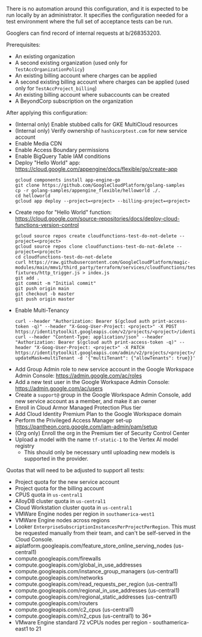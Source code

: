 
There is no automation around this configuration, and it is expected to be run locally by an administrator. It specifies the configuration needed for a test environment where the full set of acceptance tests can be run.

Googlers can find record of internal requests at b/268353203.

Prerequisites:
- An existing organization
- A second existing organization (used only for `TestAccOrganizationPolicy`)
- An existing billing account where charges can be applied
- A second existing billing account where charges can be applied (used only for `TestAccProject_billing`)
- An existing billing account where subaccounts can be created
- A BeyondCorp subscription on the organization

After applying this configuration:
- (Internal only) Enable stubbed calls for GKE MultiCloud resources
- (Internal only) Verify ownership of `hashicorptest.com` for new service account
- Enable Media CDN
- Enable Access Boundary permissions
- Enable BigQuery Table IAM conditions
- Deploy "Hello World" app: https://cloud.google.com/appengine/docs/flexible/go/create-app
    ```
    gcloud components install app-engine-go
    git clone https://github.com/GoogleCloudPlatform/golang-samples
    cp -r golang-samples/appengine_flexible/helloworld ./.
    cd helloworld
    gcloud app deploy --project=<project> --billing-project=<project>
    ```
- Create repo for "Hello World" function: https://cloud.google.com/source-repositories/docs/deploy-cloud-functions-version-control
    ```
    gcloud source repos create cloudfunctions-test-do-not-delete --project=<project>
    gcloud source repos clone cloudfunctions-test-do-not-delete --project=<project>
    cd cloudfunctions-test-do-not-delete
    curl https://raw.githubusercontent.com/GoogleCloudPlatform/magic-modules/main/mmv1/third_party/terraform/services/cloudfunctions/test-fixtures/http_trigger.js > index.js
    git add .
    git commit -m "Initial commit"
    git push origin main
    git checkout -b master
    git push origin master
    ```
- Enable Multi-Tenancy
    ```
    curl --header "Authorization: Bearer $(gcloud auth print-access-token -q)" --header "X-Goog-User-Project: <project>" -X POST https://identitytoolkit.googleapis.com/v2/projects/<project>/identityPlatform:initializeAuth
    curl --header "Content-Type: application/json" --header "Authorization: Bearer $(gcloud auth print-access-token -q)" --header "X-Goog-User-Project: <project>" -X PATCH https://identitytoolkit.googleapis.com/admin/v2/projects/<project>/config?updateMask=multiTenant -d '{"multiTenant": {"allowTenants": true}}'
    ```
- Add Group Admin role to new service account in the Google Workspace Admin Console: https://admin.google.com/ac/roles
- Add a new test user in the Google Workspace Admin Console: https://admin.google.com/ac/users
- Create a `support@` group in the Google Workspace Admin Console, add new service account as a member, and make it an owner
- Enroll in Cloud Armor Managed Protection Plus tier
- Add Cloud Identity Premium Plan to the Google Workspace domain
- Perform the Privileged Access Manager set-up https://pantheon.corp.google.com/iam-admin/pam/setup
- (Org only) Enroll the org in the Premium tier of Security Control Center
- Upload a model with the name `tf-static-1` to the Vertex AI model registry
  - This should only be necessary until uploading new models is supported in the provider.

Quotas that will need to be adjusted to support all tests:
- Project quota for the new service account
- Project quota for the billing account
- CPUS quota in `us-central1`
- AlloyDB cluster quota in `us-central1`
- Cloud Workstation cluster quota in `us-central1`
- VMWare Engine nodes per region in `southamerica-west1`
- VMWare Engine nodes across regions
- Looker `EnterpriseSubscriptionInstancesPerProjectPerRegion`. This must be requested manually from their team, and can't be self-served in the Cloud Console.
- aiplatform.googleapis.com/feature_store_online_serving_nodes (us-central1)
- compute.googleapis.com/firewalls
- compute.googleapis.com/global_in_use_addresses
- compute.googleapis.com/instance_group_managers (us-central1)
- compute.googleapis.com/networks
- compute.googleapis.com/read_requests_per_region (us-central1)
- compute.googleapis.com/regional_in_use_addresses (us-central1)
- compute.googleapis.com/regional_static_addresses (us-central1)
- compute.googleapis.com/routers
- compute.googleapis.com/c2_cpus (us-central1)
- compute.googleapis.com/n2_cpus (us-central1) to 36+
- VMware Engine standard 72 vCPUs nodes per region - southamerica-east1 to 21
